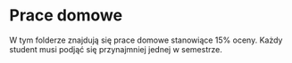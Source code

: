 # Prace domowe

W tym folderze znajdują się prace domowe stanowiące 15% oceny. Każdy student musi podjąć się przynajmniej jednej w semestrze.


